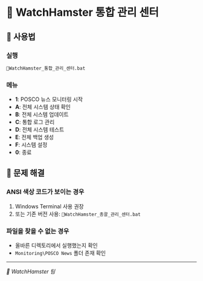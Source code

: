# 🐹 WatchHamster 통합 관리 센터

## 🚀 사용법

### 실행
```bash
🐹WatchHamster_통합_관리_센터.bat
```

### 메뉴
- **1**: POSCO 뉴스 모니터링 시작
- **A**: 전체 시스템 상태 확인
- **B**: 전체 시스템 업데이트
- **C**: 통합 로그 관리
- **D**: 전체 시스템 테스트
- **E**: 전체 백업 생성
- **F**: 시스템 설정
- **0**: 종료

## 🔧 문제 해결

### ANSI 색상 코드가 보이는 경우
1. Windows Terminal 사용 권장
2. 또는 기존 버전 사용: `🐹WatchHamster_총괄_관리_센터.bat`

### 파일을 찾을 수 없는 경우
- 올바른 디렉토리에서 실행했는지 확인
- `Monitoring\POSCO News` 폴더 존재 확인

---
*🐹 WatchHamster 팀*